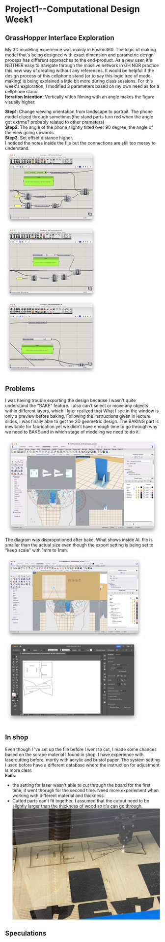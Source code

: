 # Project1--Computational Design Week1
## GrassHopper Interface Exploration ##
My 3D modeling experience was mainly in Fusion360. The logic of making model that's being designed with exact dimension and parametric design process has different approaches to the end-product. As a new user, it's NEITHER easy to navigate through the massive network in GH NOR practice this new way of creating without any references. It would be helpful if the design process of this cellphone stand (or to say this logic tree of model making) is being explained a little bit more during class sessions. For this week's exploration, I modified 3 parameters based on my own need as for a cellphone stand.   
**Iteration Intention**: Vertically video filming with an angle makes the figure visually higher. 

**Step1**: Change viewing orientation from landscape to portrait. The phone model cliped through sometimes(the stand parts turn red when the angle got extrme? probably related to other prameters)  
**Step2**: The angle of the phone slightly tilted over 90 degree, the angle of the view going upwards.   
**Step3**: Set offset distance higher.  
I noticed the notes inside the file but the connections are still too messy to understand.   
<img width=300 src="GHP01.png"><img width=300 src="GHP02.png"><img width=300 src="GHP03.png">


## Problems ##
I was having trouble exporting the design because I wasn't quite understand the "BAKE" feature.
I also can't select or move any objects within different layers, which I later realized that What I see in the window is only a preview before baking. Following the instructions given in lecture slides, I was finally able to get the 2D geometric design.
The BAKING part is inevitable for fabrication yet we didn't have enough time to go through why we need to BAKE and in which stage of modeling we need to do it. 

![alt text](AfterChange.png)
The diagram was dispropotioned after bake. What shows inside AI. file is smaller than the actual size even though the export setting is being set to "keep scale" with 1mm to 1mm. 

<img width=450 src="AfterBake.png"> <img height=270 src="LasercutSetup.png">

## In shop ##
Even though I 've set up the file before I went to cut, I made some chances based on the scrape material I found in shop. 
I have experience with lasercutting before, mortly with acrylic and bristol paper. The system setting I used before have a different database where the instruction for adjustment is more clear.   
**Fails**:
- the setting for laser wasn't able to cut through the board for the first time, it went thorugh for the second time. Need more experiement when working with different material and thickness.
- Cutted parts can't fit together, I assumed that the cutout need to be slightly larger than the thickness of wood so it's can go through. 
![alt text](Lasercut.jpg)
## Speculations ##
